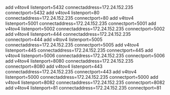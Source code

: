 add v4tov4 listenport=5432 connectaddress=172.24.152.235 connectport=5432
add v4tov4 listenport=80 connectaddress=172.24.152.235 connectport=80
add v4tov4 listenport=5001 connectaddress=172.24.152.235 connectport=5001
add v4tov4 listenport=5002 connectaddress=172.24.152.235 connectport=5002
add v4tov4 listenport=444 connectaddress=172.24.152.235 connectport=444
add v4tov4 listenport=5005 connectaddress=172.24.152.235 connectport=5005
add v4tov4 listenport=445 connectaddress=172.24.152.235 connectport=445
add v4tov4 listenport=5006 connectaddress=172.24.152.235 connectport=5006
add v4tov4 listenport=8080 connectaddress=172.24.152.235 connectport=8080
add v4tov4 listenport=443 connectaddress=172.24.152.235 connectport=443
add v4tov4 listenport=5000 connectaddress=172.24.152.235 connectport=5000
add v4tov4 listenport=8082 connectaddress=172.24.152.235 connectport=8082
add v4tov4 listenport=81 connectaddress=172.24.152.235 connectport=81